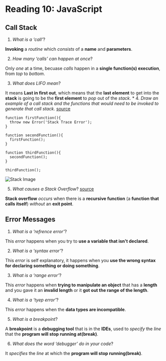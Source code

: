 # Reading 10: JavaScript

## Call Stack

1. *What is a ‘call’*?

**Invoking** a *routine* which *consists* of a **name** and **parameters**.

2. *How many ‘calls’ can happen at once*? 

Only *one* at a time, becuase *calls* happen in a **single function(s) execution**, from *top* to *bottom*.

3. *What does LIFO mean*? 

It means **Last in first out**, which means that the **last element** to get into the **stack** is going to be the **first element** to *pop* out of the *stack*.
*
4. *Draw an example of a call stack and the functions that would need to be invoked to generate that call stack*. [source](https://www.freecodecamp.org/news/understanding-the-javascript-call-stack-861e41ae61d4/)

```
function firstFunction(){
  throw new Error('Stack Trace Error');
}

function secondFunction(){
  firstFunction();
}

function thirdFunction(){
  secondFunction();
}

thirdFunction();
```

![Stack Image](https://cdn-media-1.freecodecamp.org/images/QgR2uIk7tW0YNz0Xm8g0jAPeRFI0e4sCejsv)

5. *What causes a Stack Overflow*? [source](https://www.freecodecamp.org/news/understanding-the-javascript-call-stack-861e41ae61d4/)

**Stack overflow** *occurs* when there is a **recursive function** (a **function that calls itself**) *without* an **exit point**.

## Error Messages

1. *What is a ‘refrence error’*? 

This *error* happens when you try to **use a variable that isn't declared**.

2. *What is a ‘syntax error’*?

This *error* is self explanatory, it happens when you **use the wrong syntax for declaring something or doing something**.

3. *What is a ‘range error’*?

This *error* happens when **trying to manipulate an object** that has a **length** and you gave it an **invalid length** or it **got out the range of the length**.

4. *What is a ‘tyep error’*?

This *error* happens when the **data types are incompatible**.

5. *What is a breakpoint*?

A **breakpoint** is a **debugging tool** that is in the **IDEs**, used to *specify* the *line* that the **program will stop running at(break)**.

6. *What does the word ‘debugger’ do in your code*?

It *specifies* the *line* at which the **program will stop running(break)**.
